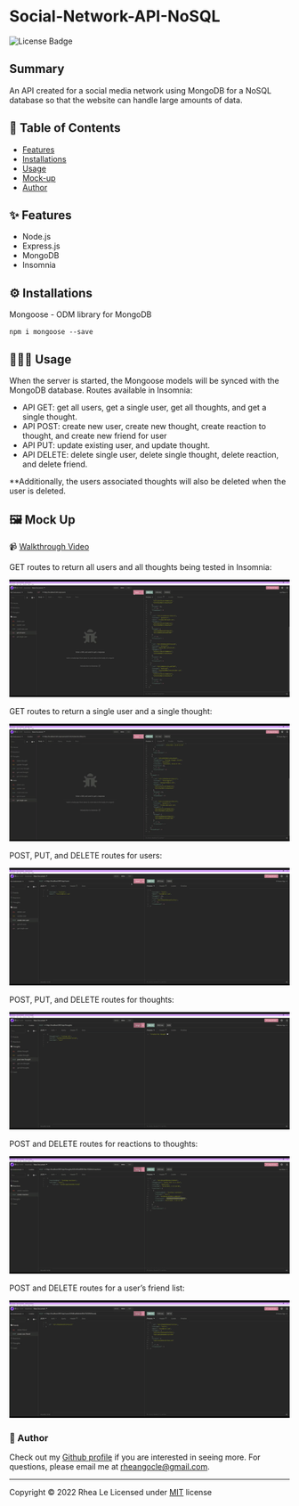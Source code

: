 # Social-Network-API-NoSQL

![License Badge](https://img.shields.io/github/license/mmeii/workout-tracker)

## Summary

An API created for a social media network using MongoDB for a NoSQL database so that the website can handle large amounts of data.

## 📃 Table of Contents

* [Features](#features)
* [Installations](#installations)
* [Usage](#usage)
* [Mock-up](#mock-up)
* [Author](#author)

## ✨ Features

* Node.js
* Express.js
* MongoDB
* Insomnia

## ⚙ Installations

Mongoose - ODM library for MongoDB

```
npm i mongoose --save
```

## 👩🏻‍💻 Usage

When the server is started, the Mongoose models will be synced with the MongoDB database.
Routes available in Insomnia:

* API GET: get all users, get a single user, get all thoughts, and get a single thought.
* API POST: create new user, create new thought, create reaction to thought, and create new friend for user
* API PUT: update existing user, and update thought.
* API DELETE: delete single user, delete single thought, delete reaction, and delete friend.

**Additionally, the users associated thoughts will also be deleted when the user is deleted.

## 🖼 Mock Up

📹 [Walkthrough Video](https://drive.google.com/file/d/1JBrfKy6YljAnN12EzUUUkd6piHky2zwU/view?usp=sharing)

GET routes to return all users and all thoughts being tested in Insomnia:

![Animation showing GET routes for all users and all thoughts in Insomnia](./assets/GET-users-thoughts.gif)

GET routes to return a single user and a single thought:

![Animation showing GET routes for single user and single thought in Insomnia](./assets/GET-single-user-thought.gif)

POST, PUT, and DELETE routes for users:

![Animation showing the POST, PUT, and DELETE routes for users being tested in Insomnia](./assets/POST-PUT-DELETE-user.gif)

POST, PUT, and DELETE routes for thoughts:

![Animation showing the POST, PUT, and DELETE routes for thoughts being tested in Insomnia](./assets/POST-PUT-DELETE-thought.gif)

POST and DELETE routes for reactions to thoughts:

![Animation showing the POST and DELETE routes for reactions to thoughts being tested in Insomnia](./assets/POST-DELETE-reaction.gif)

POST and DELETE routes for a user’s friend list:

![Animation showing the POST and DELETE routes for user's friends being tested in Insomnia](./assets/POST-DELETE-friend.gif)

### 👋 Author

Check out my [Github profile](https://github.com/rheangocle) if you are interested in seeing more. For questions, please email me at rheangocle@gmail.com.

---
Copyright © 2022 Rhea Le
Licensed under [MIT](License) license
